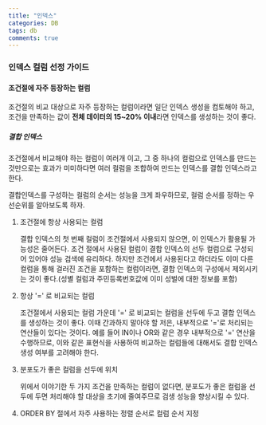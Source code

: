 ```yaml
---
title: "인덱스"
categories: DB
tags: db
comments: true
---
```


### 인덱스 컬럼 선정 가이드

#### 조건절에 자주 등장하는 컬럼

조건절의 비교 대상으로 자주 등장하는 컬럼이라면 일단 인덱스 생성을 컴토해야 하고, 조건을 만족하는 값이 **전체 데이터의 15~20% 이내**라면 인덱스를 생성하는 것이 좋다.

##### 결합 인덱스

 조건절에서 비교해야 하는 컬럼이 여러개 이고, 그 중 하나의 컬럼으로 인덱스를 만드는 것만으로는 효과가 미미하다면 여러 컬럼을 조합하여 만드는 인덱스를 결합 인덱스라고 한다.

 결합인덱스를 구성하는 컬럼의 순서는 성능을 크게 좌우하므로, 컬럼 순서를 정하는 우선순위를 알아보도록 하자.

1. 조건절에 항상 사용되는 컬럼

   결합 인덱스의 첫 번째 컬럼이 조건절에서 사용되지 않으면, 이 인덱스가 활용될 가능성은 줄어든다. 조건 절에서 사용된 컬럼이 결합 인덱스의 선두 컬럼으로 구성되어 있어야 성능 검색에 유리하다. 하지만 조건에서 사용된다고 하더라도 이미 다른 컬럼을 통해 걸러진 조건을 포함하는 컬럼이라면, 결합 인덱스의 구성에서 제외시키는 것이 좋다.(성별 컬럼과 주민등록번호값에 이미 성벌에 대한 정보를 포함)

2. 항상 '=' 로 비교되는 컬럼

   조건절에서 사용되는 컬럼 가운데 '=' 로 비교되는 컬럼을 선두에 두고 결합 인덱스를 생성하는 것이 좋다. 이때 간과하지 말아야 할 저은, 내부적으로 '='로 처리되는 연산들이 있다는 것이다. 예를 들어 IN이나 OR와 같은 경우 내부적으로 '=' 연산을 수행하므로, 이와 같은 표현식을 사용하여 비교하는 컬럼들에 대해서도 결합 인덱스 생성 여부를 고려해야 한다.

3. 분포도가 좋은 컬럼을 선두에 위치

   위에서 이야기한 두 가지 조건을 만족하는 컬럼이 없다면, 분포도가 좋은 컬럼을 선두에 두면 처리해야 할 대상을 초기에 줄여주므로 검생 성능을 향상시킬 수 있다.

4. ORDER BY 절에서 자주 사용하는 정렬 순서로 컬럼 순서 지정

